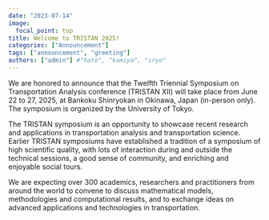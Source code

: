 ```yaml
---
date: "2023-07-14"
image:
  focal_point: top
title: Welcome to TRISTAN 2025!
categories: ["Announcement"]
tags: ["announcement", "greeting"]
authors: ["admin"] #"hato", "kamiya", "iryo"
---
```


We are honored to announce that the Twelfth Triennial Symposium on Transportation Analysis conference (TRISTAN XII) will take place from June 22 to 27, 2025, at Bankoku Shinryokan in Okinawa, Japan (in-person only). 
The symposium is organized by the University of Tokyo. 

The TRISTAN symposium is an opportunity to showcase recent research and applications in transportation analysis and transportation science. Earlier TRISTAN symposiums have established a tradition of a symposium of high scientific quality, with lots of interaction during and outside the technical sessions, a good sense of community, and enriching and enjoyable social tours. 

We are expecting over 300 academics, researchers and practitioners from around the world to convene to discuss mathematical models, methodologies and computational results, and to exchange ideas on advanced applications and technologies in transportation.

